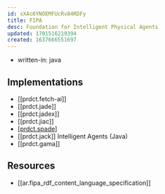 ```yaml
---
id: sXAc6YNOEMFUcRv84RDFy
title: FIPA
desc: Foundation for Intelligent Physical Agents
updated: 1701516219394
created: 1637666551697
---
```




- written-in: java

## Implementations

- [[prdct.fetch-ai]]
- [[prdct.jade]]
- [[prdct.jadex]]
- [[prdct.jiac]]
- [[prdct.spade]](Python)
- [[prdct.jack]] Intelligent Agents (Java)
- [[prdct.gama]]

## Resources

- [[ar.fipa_rdf_content_language_specification]]